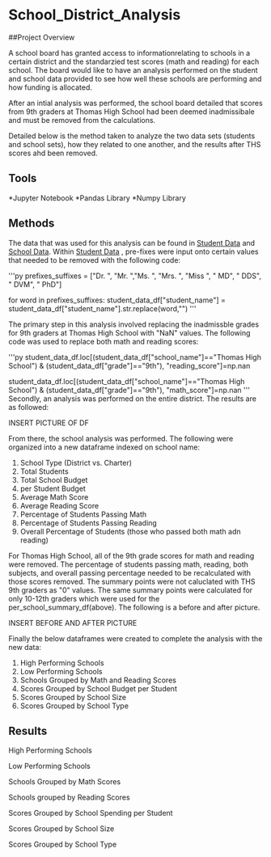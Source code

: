 # School_District_Analysis

##Project Overview 

A school board has granted access to informationrelating to schools in a certain district and the standarzied test scores (math and reading) for each school. The board would like to have an analysis performed on the student and school data provided to see how well these schools are performing and how funding is allocated. 

After an intial analysis was performed, the school board detailed that scores from 9th graders at Thomas High School had been deemed inadmissibale and must be removed from the calculations. 

Detailed below is the method taken to analyze the two data sets (students and school sets), how they related to one another, and the results after THS scores ahd been removed. 

## Tools 

*Jupyter Notebook
*Pandas Library
*Numpy Library

## Methods

The data that was used for this analysis can be found in [Student Data](Resources/students_complete.csv) and [School Data](Resources/schools_complete.csv). Within [Student Data](Resources/students_complete.csv) , pre-fixes were input onto certain values that needed to be removed with the following code:

'''py
prefixes_suffixes = ["Dr. ", "Mr. ","Ms. ", "Mrs. ", "Miss ", " MD", " DDS", " DVM", " PhD"]

for word in prefixes_suffixes:
  student_data_df["student_name"] = student_data_df["student_name"].str.replace(word,"")
'''

The primary step in this analysis involved replacing the inadmissble grades for 9th graders at Thomas High School with "NaN" values. The following code was used to replace both math and reading scores:

'''py
student_data_df.loc[(student_data_df["school_name"]=="Thomas High School") & (student_data_df["grade"]=="9th"), "reading_score"]=np.nan

student_data_df.loc[(student_data_df["school_name"]=="Thomas High School") & (student_data_df["grade"]=="9th"), "math_score"]=np.nan
'''
Secondly, an analysis was performed on the entire district. The results are as followed:

INSERT PICTURE OF DF

From there, the school analysis was performed. The following were organized into a new dataframe indexed on school name:

1. School Type (District vs. Charter)
2. Total Students
3. Total School Budget
4. per Student Budget
5. Average Math Score
6. Average Reading Score
7. Percentage of Students Passing Math 
8. Percentage of Students Passing Reading
9. Overall Percentage of Students (those who passed both math adn reading)

For Thomas High School, all of the 9th grade scores for math and reading were removed. The percentage of students passing math, reading, both subjects, and overall passing percentage needed to be recalculated with those scores removed. The summary points were not caluclated with THS 9th graders as "0" values. The same summary points were calculated for only 10-12th graders which were used for the per_school_summary_df(above). The following is a before and after picture.

INSERT BEFORE AND AFTER PICTURE 

Finally the below dataframes were created to complete the analysis with the new data:

1. High Performing Schools
2. Low Performing Schools
3. Schools Grouped by Math and Reading Scores
4. Scores Grouped by School Budget per Student
5. Scores Grouped by School Size
6. Scores Grouped by School Type


## Results 

High Performing Schools

Low Performing Schools

Schools Grouped by Math Scores

Schools grouped by Reading Scores

Scores Grouped by School Spending per Student

Scores Grouped by School Size 

Scores Grouped by School Type



